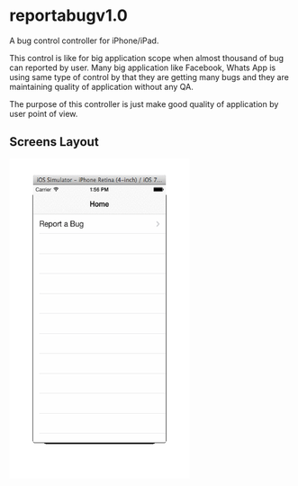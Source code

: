 reportabugv1.0
==============



A bug control controller for iPhone/iPad.

This control is like for big application scope when almost thousand of bug can reported by user. Many big application like Facebook, Whats App is using same type of control by that they are getting many bugs and they are maintaining quality of application without any QA.

The purpose of this controller is just make good quality of application by user point of view.

<MTMarkdownOptions output='html4'>
   <h2>Screens Layout</h2>
  <img border="0" src="/Reportabug/Reportabug/layout.gif" alt="" width="320" height="568">

</MTMarkdownOptions>
